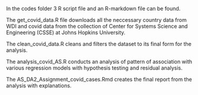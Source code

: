In the codes folder 3 R script file and an R-markdown file can be found.

The get_covid_data.R file downloads all the neccessary country data from WDI and covid data from the collection of Center for Systems Science and Engineering (CSSE) at Johns Hopkins University.

The clean_covid_data.R cleans and filters the dataset to its final form for the analysis.

The analysis_covid_AS.R conducts an analysis of pattern of association with various regression models with hypothesis testing and residual analysis.

The AS_DA2_Assignment_covid_cases.Rmd creates the final report from the analysis with explanations.
